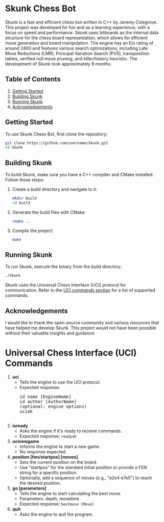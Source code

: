 Skunk Chess Bot
===============

Skunk is a fast and efficient chess bot written in C++ by Jeremy Colegrove. This project was developed for fun and as a learning experience, with a focus on speed and performance. Skunk uses bitboards as the internal data structure for the chess board representation, which allows for efficient move generation and board manipulation. The engine has an Elo rating of around 2400 and features various search optimizations, including Late Move Reductions (LMR), Principal Variation Search (PVS), transposition tables, verified null move pruning, and killer/history heuristic. The development of Skunk took approximately 9 months.

Table of Contents
-----------------

1. [Getting Started](#getting-started)
2. [Building Skunk](#building-skunk)
3. [Running Skunk](#running-skunk)
4. [Acknowledgements](#acknowledgements)

Getting Started
---------------

To use Skunk Chess Bot, first clone the repository:

```bash
git clone https://github.com/username/Skunk.git
cd Skunk
```

Building Skunk
--------------

To build Skunk, make sure you have a C++ compiler and CMake installed. Follow these steps:

1. Create a build directory and navigate to it:

   ```bash
   mkdir build
   cd build
   ```

2. Generate the build files with CMake:

   ```bash
   cmake ..
   ```

3. Compile the project:

   ```bash
   make
   ```

Running Skunk
-------------

To run Skunk, execute the binary from the build directory:

```bash
./Skunk
```

Skunk uses the Universal Chess Interface (UCI) protocol for communication. Refer to the [UCI commands section](https://github.com/username/Skunk#universal-chess-interface-uci-commands) for a list of supported commands.

Acknowledgements
----------------

I would like to thank the open-source community and various resources that have helped me develop Skunk. This project would not have been possible without their valuable insights and guidance.








Universal Chess Interface (UCI) Commands
========================================

<ol>
  <li><strong>uci</strong>
    <ul>
      <li>Tells the engine to use the UCI protocol.</li>
      <li>Expected response:
        <pre>
id name [EngineName]
id author [AuthorName]
(optional: engine options)
uciok
        </pre>
      </li>
    </ul>
  </li>
  <li><strong>isready</strong>
    <ul>
      <li>Asks the engine if it's ready to receive commands.</li>
      <li>Expected response: <code>readyok</code></li>
    </ul>
  </li>
  <li><strong>ucinewgame</strong>
    <ul>
      <li>Informs the engine to start a new game.</li>
      <li>No response expected.</li>
    </ul>
  </li>
  <li><strong>position [fen/startpos] [moves]</strong>
    <ul>
      <li>Sets the current position on the board.</li>
      <li>Use "startpos" for the standard initial position or provide a FEN string for a specific position.</li>
      <li>Optionally, add a sequence of moves (e.g., "e2e4 e7e5") to reach the desired position.</li>
    </ul>
  </li>
  <li><strong>go [parameters]</strong>
    <ul>
      <li>Tells the engine to start calculating the best move.</li>
      <li>Parameters: depth, movetime</li>
      <li>Expected response: <code>bestmove [Move]</code></li>
    </ul>
  </li>
  <li><strong>quit</strong>
    <ul>
      <li>Asks the engine to quit the program.</li>
    </ul>
  </li>
</ol>

